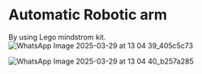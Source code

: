 # Automatic Robotic arm
By using Lego mindstrom kit.
![WhatsApp Image 2025-03-29 at 13 04 39_405c5c73](https://github.com/user-attachments/assets/d53d953c-5f56-4191-b444-e7ab33361566)

![WhatsApp Image 2025-03-29 at 13 04 40_b257a285](https://github.com/user-attachments/assets/35e7635c-bd00-4179-b305-52d7dc2dfe3a)
